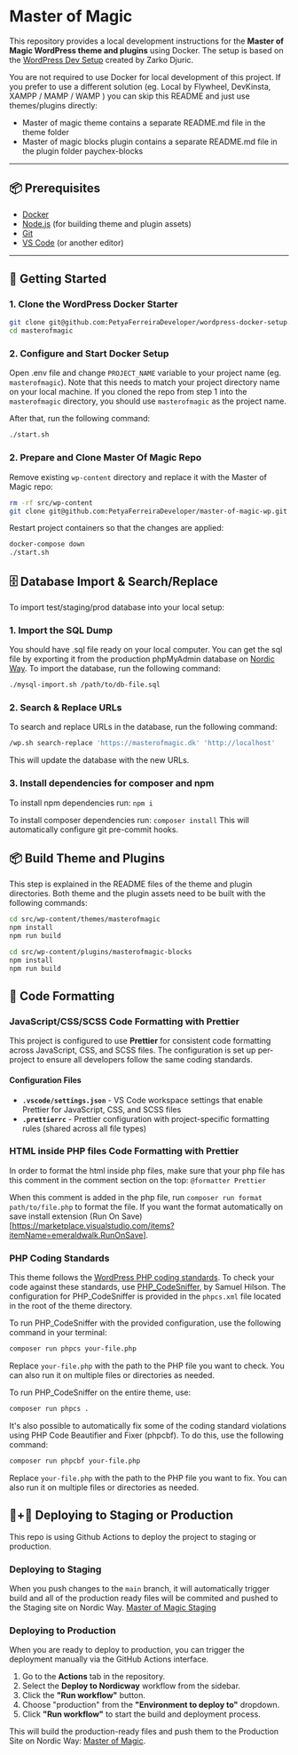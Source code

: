# Master of Magic

This repository provides a local development instructions for the **Master of Magic WordPress theme and plugins** using Docker. The setup is based on the [WordPress Dev Setup](https://github.com/PetyaFerreiraDeveloper/wordpress-docker-setup) created by Zarko Djuric.

You are not required to use Docker for local development of this project. If you prefer to use a different solution (eg. Local by Flywheel, DevKinsta, XAMPP / MAMP / WAMP ) you can skip this README and just use themes/plugins directly:

- Master of magic theme contains a separate README.md file in the theme folder
- Master of magic blocks plugin contains a separate README.md file in the plugin folder paychex-blocks

---

## 📦 Prerequisites

- [Docker](https://www.docker.com/)
- [Node.js](https://nodejs.org/) (for building theme and plugin assets)
- [Git](https://git-scm.com/)
- [VS Code](https://code.visualstudio.com/) (or another editor)

---

## 🚀 Getting Started

### 1. Clone the WordPress Docker Starter

```bash
git clone git@github.com:PetyaFerreiraDeveloper/wordpress-docker-setup.git masterofmagic
cd masterofmagic
```

### 2. Configure and Start Docker Setup

Open .env file and change `PROJECT_NAME` variable to your project name (eg. `masterofmagic`). Note that this needs to match your project directory name on your local machine. If you cloned the repo from step 1 into the `masterofmagic` directory, you should use `masterofmagic` as the project name.

After that, run the following command:

```bash
./start.sh
```

### 2. Prepare and Clone Master Of Magic Repo

Remove existing `wp-content` directory and replace it with the Master of Magic repo:

```bash
rm -rf src/wp-content
git clone git@github.com:PetyaFerreiraDeveloper/master-of-magic-wp.git src
```

Restart project containers so that the changes are applied:

```bash
docker-compose down
./start.sh
```

## 🗄️ Database Import & Search/Replace

To import test/staging/prod database into your local setup:

### 1. Import the SQL Dump

You should have .sql file ready on your local computer. You can get the sql file by exporting it from the production phpMyAdmin database on [Nordic Way](https://nordicway.dk/kunde/clientarea.php?action=productdetails&id=13643).
To import the database, run the following command:

```bash
./mysql-import.sh /path/to/db-file.sql
```

### 2. Search & Replace URLs

To search and replace URLs in the database, run the following command:

```bash
/wp.sh search-replace 'https://masterofmagic.dk' 'http://localhost'
```

This will update the database with the new URLs.

### 3. Install dependencies for composer and npm

To install npm dependencies run:
`npm i`

To install composer dependencies run:
`composer install`
This will automatically configure git pre-commit hooks.

## 📦 Build Theme and Plugins

This step is explained in the README files of the theme and plugin directories. Both theme and the plugin assets need to be built with the following commands:

```bash
cd src/wp-content/themes/masterofmagic
npm install
npm run build

cd src/wp-content/plugins/masterofmagic-blocks
npm install
npm run build
```

## 🎨 Code Formatting

### JavaScript/CSS/SCSS Code Formatting with Prettier

This project is configured to use **Prettier** for consistent code formatting across JavaScript, CSS, and SCSS files. The configuration is set up per-project to ensure all developers follow the same coding standards.

#### Configuration Files

- **`.vscode/settings.json`** - VS Code workspace settings that enable Prettier for JavaScript, CSS, and SCSS files
- **`.prettierrc`** - Prettier configuration with project-specific formatting rules (shared across all file types)

### HTML inside PHP files Code Formatting with Prettier

In order to format the html inside php files, make sure that your php file has this comment in the comment section on the top:
`@formatter Prettier`

When this comment is added in the php file, run `composer run format path/to/file.php` to format the file.
If you want the format automatically on save install extension (Run On Save)[https://marketplace.visualstudio.com/items?itemName=emeraldwalk.RunOnSave].

### PHP Coding Standards

This theme follows the [WordPress PHP coding standards](https://make.wordpress.org/core/handbook/best-practices/coding-standards/php/). To check your code against these standards, use [PHP_CodeSniffer](https://github.com/squizlabs/PHP_CodeSniffer), by Samuel Hilson. The configuration for PHP_CodeSniffer is provided in the `phpcs.xml` file located in the root of the theme directory.

To run PHP_CodeSniffer with the provided configuration, use the following command in your terminal:

```bash
composer run phpcs your-file.php
```

Replace `your-file.php` with the path to the PHP file you want to check. You can also run it on multiple files or directories as needed.

To run PHP_CodeSniffer on the entire theme, use:

```bash
composer run phpcs .
```

It's also possible to automatically fix some of the coding standard violations using PHP Code Beautifier and Fixer (phpcbf). To do this, use the following command:

```bash
composer run phpcbf your-file.php
```

Replace `your-file.php` with the path to the PHP file you want to fix. You can also run it on multiple files or directories as needed.

## 🧪+🚀 Deploying to Staging or Production

This repo is using Github Actions to deploy the project to staging or production.

### Deploying to Staging

When you push changes to the `main` branch, it will automatically trigger build and all of the production ready files will be commited and pushed to the Staging site on Nordic Way. [Master of Magic Staging](https://staging.masterofmagic.dk)

### Deploying to Production

When you are ready to deploy to production, you can trigger the deployment manually via the GitHub Actions interface.

1. Go to the **Actions** tab in the repository.
2. Select the **Deploy to Nordicway** workflow from the sidebar.
3. Click the **"Run workflow"** button.
4. Choose "production" from the **"Environment to deploy to"** dropdown.
5. Click **"Run workflow"** to start the build and deployment process.

This will build the production-ready files and push them to the Production Site on Nordic Way: [Master of Magic](https://masterofmagic.dk).
